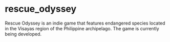 # rescue_odyssey

Rescue Odyssey is an indie game that features endangered species located in the Visayas region of the Philippine archipelago. 
The game is currently being developed.
